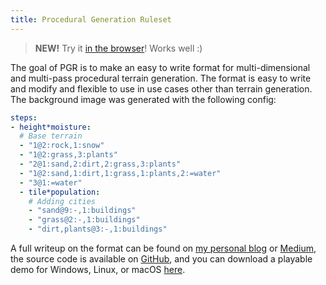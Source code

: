 ```yaml
---
title: Procedural Generation Ruleset
---
```


> **NEW!** Try it [in the browser](/play/)! Works well :)

The goal of PGR is to make an easy to write format for multi-dimensional and multi-pass procedural terrain generation. The format is easy to write and modify and flexible to use in use cases other than terrain generation. The background image was generated with the following config:

```yaml
steps:
- height*moisture:
  # Base terrain
  - "1@2:rock,1:snow"
  - "1@2:grass,3:plants"
  - "2@1:sand,2:dirt,2:grass,3:plants"
  - "1@2:sand,1:dirt,1:grass,1:plants,2:=water"
  - "3@1:=water"
  - tile*population:
    # Adding cities
    - "sand@9:-,1:buildings"
    - "grass@2:-,1:buildings"
    - "dirt,plants@3:-,1:buildings"
```

A full writeup on the format can be found on [my personal blog](https://www.gammagames.net/posts/programming/procgen-ruleset) or [Medium](https://medium.com/@gammagames/procedural-generation-ruleset-478a7aeb4c12), the source code is available on [GitHub](https://github.com/GammaGames/procedural-generation-ruleset/blob/master/assets/scripts/tilegen.gd), and you can download a playable demo for Windows, Linux, or macOS [here](download).
